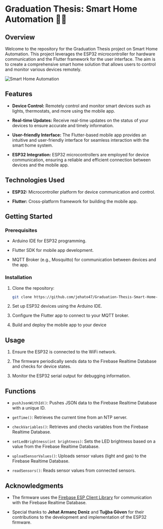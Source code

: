 # Graduation Thesis: Smart Home Automation 🏡🔧

## Overview

Welcome to the repository for the Graduation Thesis project on Smart Home Automation. This project leverages the ESP32 microcontroller for hardware communication and the Flutter framework for the user interface. The aim is to create a comprehensive smart home solution that allows users to control and monitor various devices remotely.

![Smart Home Automation](https://kete-rvs.com/wp-content/uploads/2020/02/smart-home-3.jpg)

## Features

- **Device Control:** Remotely control and monitor smart devices such as lights, thermostats, and more using the mobile app.

- **Real-time Updates:** Receive real-time updates on the status of your devices to ensure accurate and timely information.

- **User-friendly Interface:** The Flutter-based mobile app provides an intuitive and user-friendly interface for seamless interaction with the smart home system.

- **ESP32 Integration:** ESP32 microcontrollers are employed for device communication, ensuring a reliable and efficient connection between devices and the mobile app.

## Technologies Used

- **ESP32:** Microcontroller platform for device communication and control.

- **Flutter:** Cross-platform framework for building the mobile app.


## Getting Started

### Prerequisites

- Arduino IDE for ESP32 programming.
  
- Flutter SDK for mobile app development.
  
- MQTT Broker (e.g., Mosquitto) for communication between devices and the app.

### Installation

1. Clone the repository:

   ```bash
   git clone https://github.com/jehato47/Graduation-Thesis-Smart-Home-Automation.git

2. Set up ESP32 devices using the Arduino IDE.

3. Configure the Flutter app to connect to your MQTT broker.

4. Build and deploy the mobile app to your device


## Usage

1. Ensure the ESP32 is connected to the WiFi network.

2. The firmware periodically sends data to the Firebase Realtime Database and checks for device states.

3. Monitor the ESP32 serial output for debugging information.

## Functions

- `pushJsonWithId()`: Pushes JSON data to the Firebase Realtime Database with a unique ID.

- `getTime()`: Retrieves the current time from an NTP server.

- `checkVariables()`: Retrieves and checks variables from the Firebase Realtime Database.

- `setLedBrightness(int brightness)`: Sets the LED brightness based on a value from the Firebase Realtime Database.

- `uploadSensorValues()`: Uploads sensor values (light and gas) to the Firebase Realtime Database.

- `readSensors()`: Reads sensor values from connected sensors.

## Acknowledgments

- The firmware uses the [Firebase ESP Client Library](https://github.com/mobizt/Firebase-ESP-Client) for communication with the Firebase Realtime Database.

- Special thanks to **Jehat Armanç Deniz** and **Tuğba Göven** for their contributions to the development and implementation of the ESP32 firmware.
